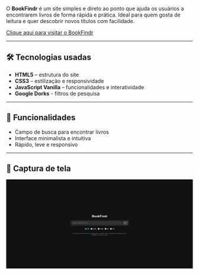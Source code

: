 O **BookFindr** é um site simples e direto ao ponto que ajuda os usuários a encontrarem livros de forma rápida e prática. Ideal para quem gosta de leitura e quer descobrir novos títulos com facilidade.

[Clique aqui para visitar o BookFindr](https://tastyylol.github.io/bookfindr/)

---

## 🛠 Tecnologias usadas

- **HTML5** – estrutura do site
- **CSS3** – estilização e responsividade
- **JavaScript Vanilla** – funcionalidades e interatividade
- **Google Dorks** - filtros de pesquisa

---

## 🎯 Funcionalidades

- Campo de busca para encontrar livros
- Interface minimalista e intuitiva
- Rápido, leve e responsivo

---

## 📸 Captura de tela

![Preview do BookFindr](./assets/BookFindr.jpg)

```md

